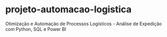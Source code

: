 # projeto-automacao-logistica
Otimização e Automação de Processos Logísticos - Análise de Expedição com Python, SQL e Power BI
